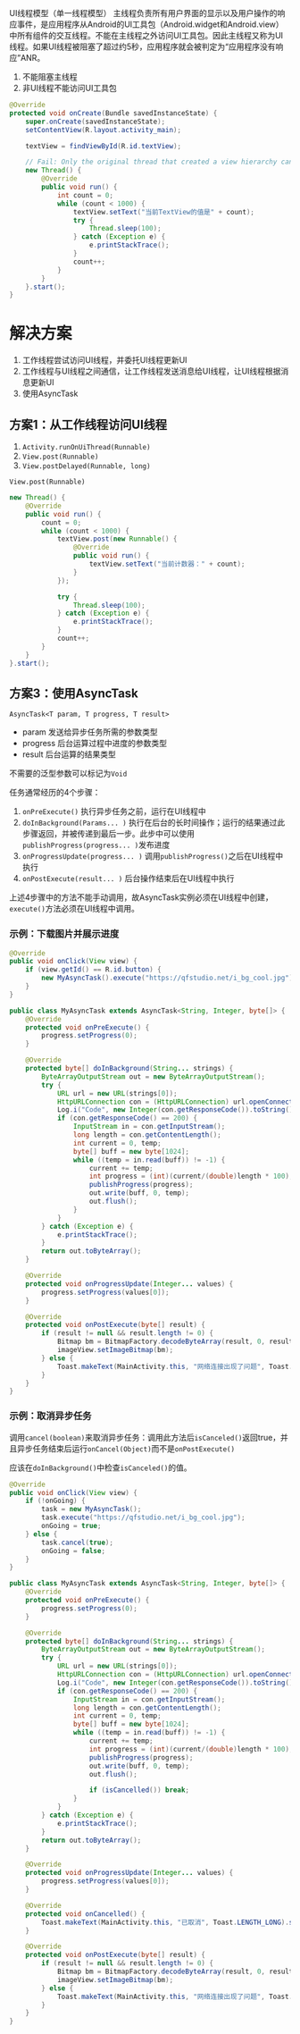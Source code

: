UI线程模型（单一线程模型） 主线程负责所有用户界面的显示以及用户操作的响应事件，是应用程序从Android的UI工具包（Android.widget和Android.view）中所有组件的交互线程。不能在主线程之外访问UI工具包。因此主线程又称为UI线程。如果UI线程被阻塞了超过约5秒，应用程序就会被判定为“应用程序没有响应”ANR。

1. 不能阻塞主线程
2. 非UI线程不能访问UI工具包

```java
@Override
protected void onCreate(Bundle savedInstanceState) {
    super.onCreate(savedInstanceState);
    setContentView(R.layout.activity_main);

    textView = findViewById(R.id.textView);

    // Fail: Only the original thread that created a view hierarchy can touch its views.
    new Thread() {
        @Override
        public void run() {
            int count = 0;
            while (count < 1000) {
                textView.setText("当前TextView的值是" + count);
                try {
                    Thread.sleep(100);
                } catch (Exception e) {
                    e.printStackTrace();
                }
                count++;
            }
        }
    }.start();
}
```

# 解决方案

1. 工作线程尝试访问UI线程，并委托UI线程更新UI
2. 工作线程与UI线程之间通信，让工作线程发送消息给UI线程，让UI线程根据消息更新UI
3. 使用AsyncTask

## 方案1：从工作线程访问UI线程

1. `Activity.runOnUiThread(Runnable)`
2. `View.post(Runnable)`
3. `View.postDelayed(Runnable, long)`

`View.post(Runnable)`

```java
new Thread() {
    @Override
    public void run() {
        count = 0;
        while (count < 1000) {
            textView.post(new Runnable() {
                @Override
                public void run() {
                    textView.setText("当前计数器：" + count);
                }
            });

            try {
                Thread.sleep(100);
            } catch (Exception e) {
                e.printStackTrace();
            }
            count++;
        }
    }
}.start();
```

## 方案3：使用AsyncTask

`AsyncTask<T param, T progress, T result>` 

- param 发送给异步任务所需的参数类型
- progress 后台运算过程中进度的参数类型
- result 后台运算的结果类型

不需要的泛型参数可以标记为`Void`

任务通常经历的4个步骤：

1. `onPreExecute()` 执行异步任务之前，运行在UI线程中
2. `doInBackground(Params... )` 执行在后台的长时间操作；运行的结果通过此步骤返回，并被传递到最后一步。此步中可以使用`publishProgress(progress... )`发布进度
3. `onProgressUpdate(progress... )` 调用`publishProgress()`之后在UI线程中执行
4. `onPostExecute(result... )` 后台操作结束后在UI线程中执行

上述4步骤中的方法不能手动调用，故AsyncTask实例必须在UI线程中创建，`execute()`方法必须在UI线程中调用。

### 示例：下载图片并展示进度

```java
@Override
public void onClick(View view) {
    if (view.getId() == R.id.button) {
        new MyAsyncTask().execute("https://qfstudio.net/i_bg_cool.jpg");
    }
}

public class MyAsyncTask extends AsyncTask<String, Integer, byte[]> {
    @Override
    protected void onPreExecute() {
        progress.setProgress(0);
    }

    @Override
    protected byte[] doInBackground(String... strings) {
        ByteArrayOutputStream out = new ByteArrayOutputStream();
        try {
            URL url = new URL(strings[0]);
            HttpURLConnection con = (HttpURLConnection) url.openConnection();
            Log.i("Code", new Integer(con.getResponseCode()).toString());
            if (con.getResponseCode() == 200) {
                InputStream in = con.getInputStream();
                long length = con.getContentLength();
                int current = 0, temp;
                byte[] buff = new byte[1024];
                while ((temp = in.read(buff)) != -1) {
                    current += temp;
                    int progress = (int)(current/(double)length * 100);
                    publishProgress(progress);
                    out.write(buff, 0, temp);
                    out.flush();
                }
            }
        } catch (Exception e) {
            e.printStackTrace();
        }
        return out.toByteArray();
    }

    @Override
    protected void onProgressUpdate(Integer... values) {
        progress.setProgress(values[0]);
    }

    @Override
    protected void onPostExecute(byte[] result) {
        if (result != null && result.length != 0) {
            Bitmap bm = BitmapFactory.decodeByteArray(result, 0, result.length);
            imageView.setImageBitmap(bm);
        } else {
            Toast.makeText(MainActivity.this, "网络连接出现了问题", Toast.LENGTH_LONG).show();
        }
    }
}
```

### 示例：取消异步任务

调用`cancel(boolean)`来取消异步任务：调用此方法后`isCanceled()`返回true，并且异步任务结束后运行`onCancel(Object)`而不是`onPostExecute()`

应该在`doInBackground()`中检查`isCanceled()`的值。

```java
@Override
public void onClick(View view) {
    if (!onGoing) {
        task = new MyAsyncTask();
        task.execute("https://qfstudio.net/i_bg_cool.jpg");
        onGoing = true;
    } else {
        task.cancel(true);
        onGoing = false;
    }
}

public class MyAsyncTask extends AsyncTask<String, Integer, byte[]> {
    @Override
    protected void onPreExecute() {
        progress.setProgress(0);
    }

    @Override
    protected byte[] doInBackground(String... strings) {
        ByteArrayOutputStream out = new ByteArrayOutputStream();
        try {
            URL url = new URL(strings[0]);
            HttpURLConnection con = (HttpURLConnection) url.openConnection();
            Log.i("Code", new Integer(con.getResponseCode()).toString());
            if (con.getResponseCode() == 200) {
                InputStream in = con.getInputStream();
                long length = con.getContentLength();
                int current = 0, temp;
                byte[] buff = new byte[1024];
                while ((temp = in.read(buff)) != -1) {
                    current += temp;
                    int progress = (int)(current/(double)length * 100);
                    publishProgress(progress);
                    out.write(buff, 0, temp);
                    out.flush();

                    if (isCancelled()) break;
                }
            }
        } catch (Exception e) {
            e.printStackTrace();
        }
        return out.toByteArray();
    }

    @Override
    protected void onProgressUpdate(Integer... values) {
        progress.setProgress(values[0]);
    }

    @Override
    protected void onCancelled() {
        Toast.makeText(MainActivity.this, "已取消", Toast.LENGTH_LONG).show();
    }

    @Override
    protected void onPostExecute(byte[] result) {
        if (result != null && result.length != 0) {
            Bitmap bm = BitmapFactory.decodeByteArray(result, 0, result.length);
            imageView.setImageBitmap(bm);
        } else {
            Toast.makeText(MainActivity.this, "网络连接出现了问题", Toast.LENGTH_LONG).show();
        }
    }
}
```